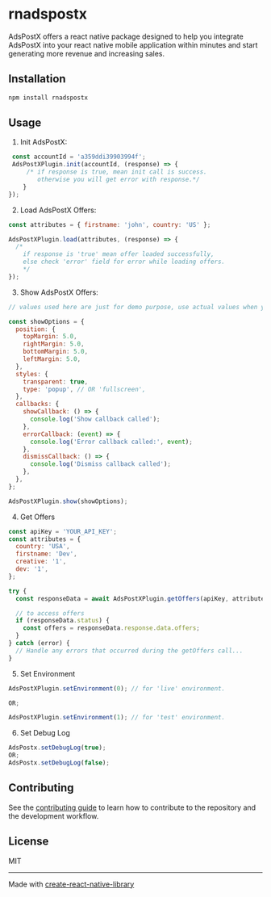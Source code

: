 # rnadspostx

AdsPostX offers a react native package designed to help you integrate AdsPostX into your react native mobile application within minutes and start generating more revenue and increasing sales.

## Installation

```sh
npm install rnadspostx
```

## Usage

1. Init AdsPostX:

```js
 const accountId = 'a359ddi39903994f';
 AdsPostXPlugin.init(accountId, (response) => {
     /* if response is true, mean init call is success.
        otherwise you will get error with response.*/
    }
});
```

2. Load AdsPostX Offers:

```js
const attributes = { firstname: 'john', country: 'US' };

AdsPostXPlugin.load(attributes, (response) => {
  /*
    if response is 'true' mean offer loaded successfully,
    else check 'error' field for error while loading offers.
    */
});
```

3. Show AdsPostX Offers:

```js
// values used here are just for demo purpose, use actual values when you are integrating SDK.

const showOptions = {
  position: {
    topMargin: 5.0,
    rightMargin: 5.0,
    bottomMargin: 5.0,
    leftMargin: 5.0,
  },
  styles: {
    transparent: true,
    type: 'popup', // OR 'fullscreen',
  },
  callbacks: {
    showCallback: () => {
      console.log('Show callback called');
    },
    errorCallback: (event) => {
      console.log('Error callback called:', event);
    },
    dismissCallback: () => {
      console.log('Dismiss callback called');
    },
  },
};

AdsPostXPlugin.show(showOptions);
```

4. Get Offers

```js
const apiKey = 'YOUR_API_KEY';
const attributes = {
  country: 'USA',
  firstname: 'Dev',
  creative: '1',
  dev: '1',
};

try {
  const responseData = await AdsPostXPlugin.getOffers(apiKey, attributes);

  // to access offers
  if (responseData.status) {
    const offers = responseData.response.data.offers;
  }
} catch (error) {
  // Handle any errors that occurred during the getOffers call...
}
```

5. Set Environment

```js
AdsPostXPlugin.setEnvironment(0); // for 'live' environment.

OR;

AdsPostXPlugin.setEnvironment(1); // for 'test' environment.
```

6. Set Debug Log

```js
AdsPostx.setDebugLog(true);
OR;
AdsPostx.setDebugLog(false);
```

## Contributing

See the [contributing guide](CONTRIBUTING.md) to learn how to contribute to the repository and the development workflow.

## License

MIT

---

Made with [create-react-native-library](https://github.com/callstack/react-native-builder-bob)

